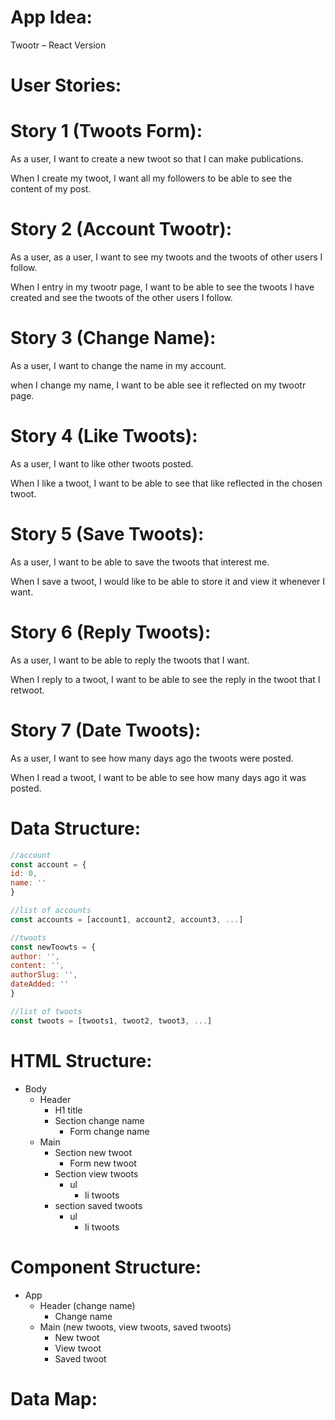 # App Idea:

Twootr – React Version

# User Stories:

# Story 1 (Twoots Form):

As a user, I want to create a new twoot so that I can make publications.

When I create my twoot, I want all my followers to be able to see the content of my post.

# Story 2 (Account Twootr):

As a user, as a user, I want to see my twoots and the twoots of other users I follow.

When I entry in my twootr page, I want to be able to see the twoots I have created and see the twoots of the other users I follow.

# Story 3 (Change Name):

As a user, I want to change the name in my account.

when I change my name, I want to be able see it reflected on my twootr page.

# Story 4 (Like Twoots):

As a user, I want to like other twoots posted.

When I like a twoot, I want to be able to see that like reflected in the chosen twoot.

# Story 5 (Save Twoots):

As a user, I want to be able to save the twoots that interest me.

When I save a twoot, I would like to be able to store it and view it whenever I want.

# Story 6 (Reply Twoots):

As a user, I want to be able to reply the twoots that I want.

When I reply to a twoot, I want to be able to see the reply in the twoot that I retwoot.

# Story 7 (Date Twoots):

As a user, I want to see how many days ago the twoots were posted.

When I read a twoot, I want to be able to see how many days ago it was posted.

# Data Structure:

```js
//account
const account = {
id: 0,
name: ''
}

//list of accounts
const accounts = [account1, account2, account3, ...]

//twoots
const newToowts = {
author: '',
content: '',
authorSlug: '',
dateAdded: ''
}

//list of twoots
const twoots = [twoots1, twoot2, twoot3, ...]
```

# HTML Structure:

- Body
  - Header
    - H1 title
    - Section change name
      - Form change name
  - Main
    - Section new twoot
      - Form new twoot
    - Section view twoots
      - ul
        - li twoots
    - section saved twoots
      - ul
        - li twoots

# Component Structure:

- App
  - Header (change name)
    - Change name
  - Main (new twoots, view twoots, saved twoots)
    - New twoot
    - View twoot
    - Saved twoot

# Data Map:
